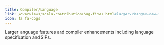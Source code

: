 ```yaml
---
title: Compiler/Language
link: /overviews/scala-contribution/bug-fixes.html#larger-changes-new-features
icon: fa fa-cogs
---
```

Larger language features and compiler enhancements including language specification and SIPs.
